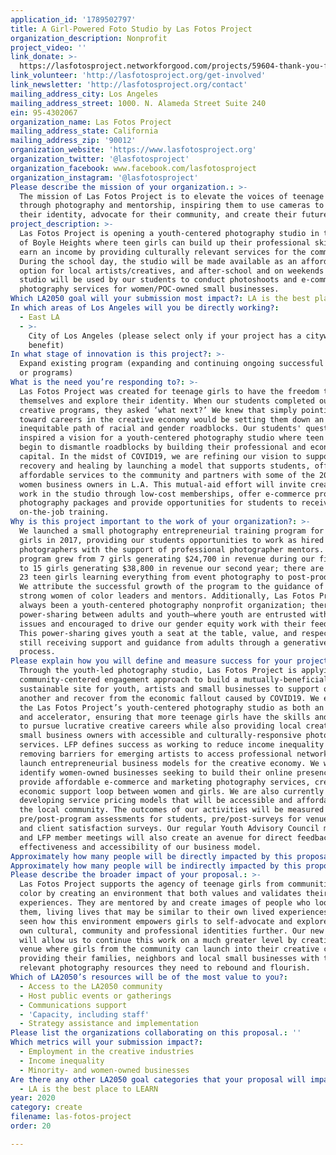 ```yaml
---
application_id: '1789502797'
title: A Girl-Powered Foto Studio by Las Fotos Project
organization_description: Nonprofit
project_video: ''
link_donate: >-
  https://lasfotosproject.networkforgood.com/projects/59604-thank-you-for-supporting-las-fotos-project
link_volunteer: 'http://lasfotosproject.org/get-involved'
link_newsletter: 'http://lasfotosproject.org/contact'
mailing_address_city: Los Angeles
mailing_address_street: 1000. N. Alameda Street Suite 240
ein: 95-4302067
organization_name: Las Fotos Project
mailing_address_state: California
mailing_address_zip: '90012'
organization_website: 'https://www.lasfotosproject.org'
organization_twitter: '@lasfotosproject'
organization_facebook: www.facebook.com/lasfotosproject
organization_instagram: '@lasfotosproject'
Please describe the mission of your organization.: >-
  The mission of Las Fotos Project is to elevate the voices of teenage girls
  through photography and mentorship, inspiring them to use cameras to explore
  their identity, advocate for their community, and create their future career.
project_description: >-
  Las Fotos Project is opening a youth-centered photography studio in the heart
  of Boyle Heights where teen girls can build up their professional skills and
  earn an income by providing culturally relevant services for the community.
  During the school day, the studio will be made available as an affordable
  option for local artists/creatives, and after-school and on weekends the
  studio will be used by our students to conduct photoshoots and e-commerce
  photography services for women/POC-owned small businesses.
Which LA2050 goal will your submission most impact?: LA is the best place to CREATE
In which areas of Los Angeles will you be directly working?:
  - East LA
  - >-
    City of Los Angeles (please select only if your project has a citywide
    benefit)
In what stage of innovation is this project?: >-
  Expand existing program (expanding and continuing ongoing successful projects
  or programs)
What is the need you’re responding to?: >-
  Las Fotos Project was created for teenage girls to have the freedom to express
  themselves and explore their identity. When our students completed our
  creative programs, they asked ‘what next?’ We knew that simply pointing them
  toward careers in the creative economy would be setting them down an
  inequitable path of racial and gender roadblocks. Our students' question
  inspired a vision for a youth-centered photography studio where teen girls can
  begin to dismantle roadblocks by building their professional and economic
  capital. In the midst of COVID19, we are refining our vision to support
  recovery and healing by launching a model that supports students, offers
  affordable services to the community and partners with some of the 200,000
  women business owners in L.A. This mutual-aid effort will invite creatives to
  work in the studio through low-cost memberships, offer e-commerce product
  photography packages and provide opportunities for students to receive paid
  on-the-job training. 
Why is this project important to the work of your organization?: >-
  We launched a small photography entrepreneurial training program for teen
  girls in 2017, providing our students opportunities to work as hired
  photographers with the support of professional photographer mentors. The
  program grew from 7 girls generating $24,700 in revenue during our first year
  to 15 girls generating $38,800 in revenue our second year; there are currently
  23 teen girls learning everything from event photography to post-production.
  We attribute the successful growth of the program to the guidance of our
  strong women of color leaders and mentors. Additionally, Las Fotos Project has
  always been a youth-centered photography nonprofit organization; there is a
  power-sharing between adults and youth—where youth are entrusted with the big
  issues and encouraged to drive our gender equity work with their feedback.
  This power-sharing gives youth a seat at the table, value, and respect, while
  still receiving support and guidance from adults through a generative learning
  process. 
Please explain how you will define and measure success for your project.: >-
  Through the youth-led photography studio, Las Fotos Project is applying its
  community-centered engagement approach to build a mutually-beneficial and
  sustainable site for youth, artists and small businesses to support one
  another and recover from the economic fallout caused by COVID19. We envision
  the Las Fotos Project’s youth-centered photography studio as both an incubator
  and accelerator, ensuring that more teenage girls have the skills and support
  to pursue lucrative creative careers while also providing local creatives and
  small business owners with accessible and culturally-responsive photography
  services. LFP defines success as working to reduce income inequality by
  removing barriers for emerging artists to access professional networks and
  launch entrepreneurial business models for the creative economy. We will
  identify women-owned businesses seeking to build their online presence to
  provide affordable e-commerce and marketing photography services, creating an
  economic support loop between women and girls. We are also currently
  developing service pricing models that will be accessible and affordable to
  the local community. The outcomes of our activities will be measured through
  pre/post-program assessments for students, pre/post-surveys for venue renters,
  and client satisfaction surveys. Our regular Youth Advisory Council meetings
  and LFP member meetings will also create an avenue for direct feedback on the
  effectiveness and accessibility of our business model.
Approximately how many people will be directly impacted by this proposal?: '100'
Approximately how many people will be indirectly impacted by this proposal?: '1200'
Please describe the broader impact of your proposal.: >-
  Las Fotos Project supports the agency of teenage girls from communities of
  color by creating an environment that both values and validates their lived
  experiences. They are mentored by and create images of people who look like
  them, living lives that may be similar to their own lived experiences. We've
  seen how this environment empowers girls to self-advocate and explore their
  own cultural, community and professional identities further. Our new studio
  will allow us to continue this work on a much greater level by creating a
  venue where girls from the community can launch into their creative careers by
  providing their families, neighbors and local small businesses with the
  relevant photography resources they need to rebound and flourish.
Which of LA2050’s resources will be of the most value to you?:
  - Access to the LA2050 community
  - Host public events or gatherings
  - Communications support
  - 'Capacity, including staff'
  - Strategy assistance and implementation
Please list the organizations collaborating on this proposal.: ''
Which metrics will your submission impact?:
  - Employment in the creative industries
  - Income inequality
  - Minority- and women-owned businesses
Are there any other LA2050 goal categories that your proposal will impact?:
  - LA is the best place to LEARN
year: 2020
category: create
filename: las-fotos-project
order: 20

---
```

